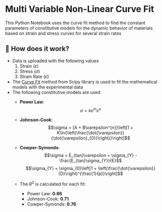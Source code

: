 # Multi Variable Non-Linear Curve Fit

This Python Notebook uses the curve fit method to find the constant parameters of constitutive models for the dynamic behavior of materials based on strain and stress curves for several strain rates

## 🔰 How does it work?

- Data is uploaded with the following values
  1. Strain $(\varepsilon)$
  2. Stress $(\sigma)$
  3. Strain Rate $(\dot{\varepsilon})$
- The [Curve Fit](https://docs.scipy.org/doc/scipy/reference/generated/scipy.optimize.curve_fit.html) method from Scipy library is used to fit the mathematical models with the experimental data
- The following constitutive models are used
    - **Power Law**:
      $$\sigma = k\varepsilon^{m}\dot{\varepsilon}^{n}$$
      
    - **Johnson-Cook**:
      $$\sigma = [A + B\varepsilon^{n}]\left[1 + K\ln{\left(\frac{\dot{\varepsilon}}{\dot{\varepsilon}_{0}}\right)}\right]$$
      
    - **Cowper-Symonds**:
      $$\sigma = E_{tan}\varepsilon + \sigma_{Y} - \frac{E_{tan}\sigma_{Y}}{E}$$
      $$\sigma_{Y} = \sigma_{0}\left[1 + \left(\frac{\dot{\varepsilon}}{D}\right)^{\frac{1}{p}}\right]$$

     - The $R^{2}$ is calculated for each fit:
       -  Power Law: **0.86**
       -  Johnson-Cook: **0.71**
       -  Cowper-Symonds: **0.76**

